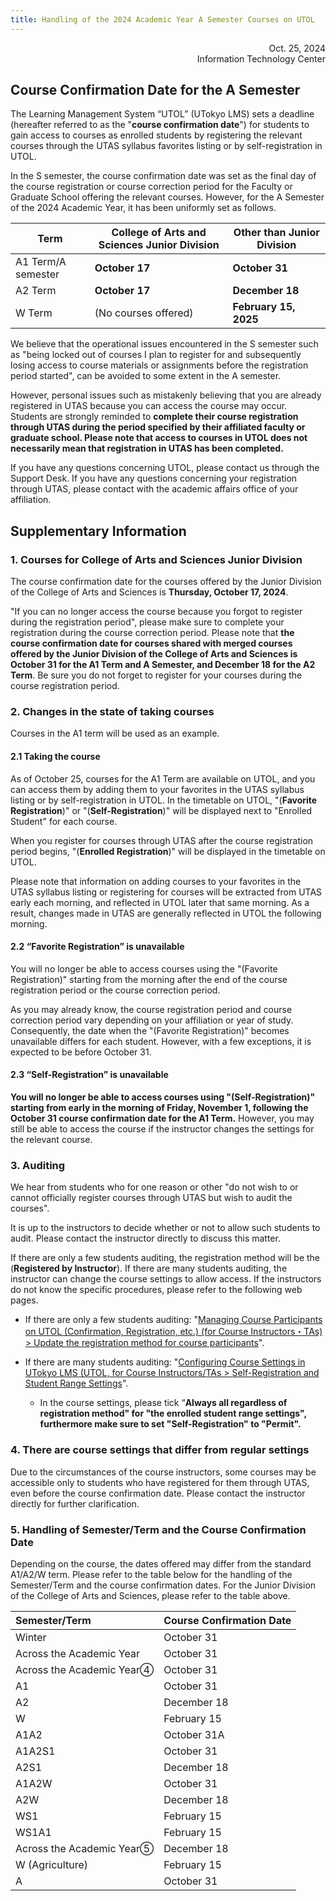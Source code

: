 ```yaml
---
title: Handling of the 2024 Academic Year A Semester Courses on UTOL
---
```


<div style="text-align: right;">
<span>Oct. 25, 2024</span><br />
<span>Information Technology Center</span><br />
</div>

## Course Confirmation Date for the A Semester

The Learning Management System “UTOL” (UTokyo LMS) sets a deadline (hereafter referred to as the "**course confirmation date**") for students to gain access to courses as enrolled students by registering the relevant courses through the UTAS syllabus favorites listing or by self-registration in UTOL.

In the S semester, the course confirmation date was set as the final day of the course registration or course correction period for the Faculty or Graduate School offering the relevant courses. However, for the A Semester of the 2024 Academic Year, it has been uniformly set as follows.

| Term | College of Arts and Sciences Junior Division | Other than Junior Division |
| ----- | ----- | ----- |
| A1 Term/A semester | **October 17** | **October 31** |
| A2 Term | **October 17** | **December 18** |
| W Term | (No courses offered) | **February 15, 2025** |

We believe that the operational issues encountered in the S semester such as "being locked out of courses I plan to register for and subsequently losing access to course materials or assignments before the registration period started", can be avoided to some extent in the A semester.

However, personal issues such as mistakenly believing that you are already registered in UTAS because you can access the course may occur. Students are strongly reminded to **complete their course registration through UTAS during the period specified by their affiliated faculty or graduate school. Please note that access to courses in UTOL does not necessarily mean that registration in UTAS has been completed.**

If you have any questions concerning UTOL, please contact us through the Support Desk. If you have any questions concerning your registration through UTAS, please contact with the academic affairs office of your affiliation.

## Supplementary Information

### 1. Courses for College of Arts and Sciences Junior Division

The course confirmation date for the courses offered by the Junior Division of the College of Arts and Sciences is **Thursday, October 17, 2024**.

"If you can no longer access the course because you forgot to register during the registration period", please make sure to complete your registration during the course correction period. Please note that **the course confirmation date for courses shared with merged courses offered by the Junior Division of the College of Arts and Sciences is October 31 for the A1 Term and A Semester, and December 18 for the A2 Term**. Be sure you do not forget to register for your courses during the course registration period.

### 2. Changes in the state of taking courses

Courses in the A1 term will be used as an example.

#### 2.1 Taking the course

As of October 25, courses for the A1 Term are available on UTOL, and you can access them by adding them to your favorites in the UTAS syllabus listing or by self-registration in UTOL. In the timetable on UTOL, "(**Favorite Registration**)" or "(**Self-Registration**)" will be displayed next to "Enrolled Student" for each course.  

When you register for courses through UTAS after the course registration period begins, "(**Enrolled Registration**)" will be displayed in the timetable on UTOL.

Please note that information on adding courses to your favorites in the UTAS syllabus listing or registering for courses will be extracted from UTAS early each morning, and reflected in UTOL later that same morning. As a result, changes made in UTAS are generally reflected in UTOL the following morning.

#### 2.2 “Favorite Registration” is unavailable

You will no longer be able to access courses using the "(Favorite Registration)" starting from the morning after the end of the course registration period or the course correction period.

As you may already know, the course registration period and course correction period vary depending on your affiliation or year of study. Consequently, the date when the "(Favorite Registration)" becomes unavailable differs for each student. However, with a few exceptions, it is expected to be before October 31.

#### 2.3 “Self-Registration” is unavailable

**You will no longer be able to access courses using "(Self-Registration)" starting from early in the morning of Friday, November 1, following the October 31 course confirmation date for the A1 Term.** However, you may still be able to access the course if the instructor changes the settings for the relevant course.

### 3. Auditing

We hear from students who for one reason or other "do not wish to or cannot officially register courses through UTAS but wish to audit the courses".

It is up to the instructors to decide whether or not to allow such students to audit. Please contact the instructor directly to discuss this matter.

If there are only a few students auditing, the registration method will be the (**Registered by Instructor**). If there are many students auditing, the instructor can change the course settings to allow access. If the instructors do not know the specific procedures, please refer to the following web pages.

* If there are only a few students auditing: "[Managing Course Participants on UTOL (Confirmation, Registration, etc.) (for Course Instructors・TAs) > Update the registration method for course participants](/en/utol/lecturers/settings/course_participants/#update)".
* If there are many students auditing: "[Configuring Course Settings in UTokyo LMS (UTOL, for Course Instructors/TAs > Self-Registration and Student Range Settings](/en/utol/lecturers/settings/)".

    - In the course settings, please tick “**Always all regardless of registration method" for "the enrolled student range settings", furthermore make sure to set "Self-Registration" to "Permit".**

### 4. There are course settings that differ from regular settings  

Due to the circumstances of the course instructors, some courses may be accessible only to students who have registered for them through UTAS, even before the course confirmation date. Please contact the instructor directly for further clarification.  

### 5. Handling of Semester/Term and the Course Confirmation Date

Depending on the course, the dates offered may differ from the standard A1/A2/W term. Please refer to the table below for the handling of the Semester/Term and the course confirmation dates. For the Junior Division of the College of Arts and Sciences, please refer to the table above.

| Semester/Term | Course Confirmation Date |
| :---- | :---- |
| Winter | October 31 |
| Across the Academic Year | October 31 |
| Across the Academic Year④ | October 31 |
| A1 | October 31 |
| A2 | December 18 |
| W | February 15 |
| A1A2 | October 31A |
| A1A2S1 | October 31 |
| A2S1 | December 18 |
| A1A2W | October 31 |
| A2W | December 18 |
| WS1 | February 15 |
| WS1A1 | February 15 |
| Across the Academic Year⑤ | December 18 |
| W (Agriculture) | February 15 |
| A | October 31 |
